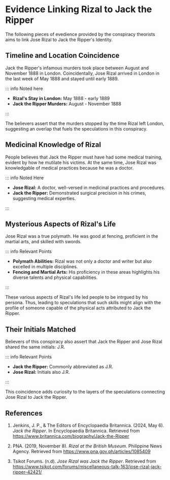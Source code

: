 # Evidence Linking Rizal to Jack the Ripper

The following pieces of evedience provided by the conspiracy theorists aims to link Jose Rizal to Jack the Ripper's Identity.

## Timeline and Location Coincidence

Jack the Ripper's infamous murders took place between August and November 1888 in London. Coincidentally, Jose Rizal arrived in London in the last week of May 1888 and stayed until early 1889.

::: info Noted here

- **Rizal's Stay in London:** May 1888 - early 1889
- **Jack the Ripper Murders:** August - November 1888

:::

The believers assert that the murders stopped by the time Rizal left London, suggesting an overlap that fuels the speculations in this conspiracy.

## Medicinal Knowledge of Rizal

People believes that Jack the Ripper must have had some medical training, evident by how he mutilate his victims. At the same time, Jose Rizal was knowledgable of medical practices because he was a doctor.

::: info Noted Here

- **Jose Rizal:** A doctor, well-versed in medicinal practices and procedures.
- **Jack the Ripper:** Demonstrated surgical precision in his crimes, suggesting medical experties.

:::

## Mysterious Aspects of Rizal's Life

Jose Rizal was a true polymath. He was good at fencing, proficient in the martial arts, and skilled with swords.

::: info Relevant Points

- **Polymath Abilities:** Rizal was not only a doctor and writer but also excelled in multiple disciplines.
- **Fencing and Martial Arts:** His proficiency in these areas highlights his diverse talents and physical capabilities.

:::

These various aspects of Rizal's life led people to be intrgued by his persona. Thus, leading to speculations that such skills might align with the profile of someone capable of the physical acts attributed to Jack the Ripper.

## Their Initials Matched

Believers of this conspiracy also assert that Jack the Ripper and Jose Rizal shared the same initials: J.R.

::: info Relevant Points

- **Jack the Ripper:** Commonly abbreviated as J.R.
- **Jose Rizal:** Initials also J.R.

:::

This coincidence adds curiosity to the layers of the speculations connecting Jose Rizal to Jack the Ripper.

## References

1. Jenkins, J. P., & The Editors of Encyclopaedia Britannica. (2024, May 6). _Jack the Ripper_. In Encyclopaedia Britannica. Retrieved from https://www.britannica.com/biography/Jack-the-Ripper

2. PNA. (2019, November 8). _Rizal at the British Museum_. Philippine News Agency. Retrieved from https://www.pna.gov.ph/articles/1085409

3. Tsikot Forums. (n.d). _Jose Rizal was Jack the Ripper_. Retrieved from https://www.tsikot.com/forums/miscellaneous-talk-163/jose-rizal-jack-ripper-42421/
